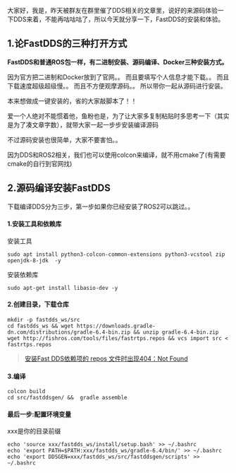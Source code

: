大家好，我是，昨天被群友在群里催了DDS相关的文章里，说好的来源码体验一下DDS来着，不能再咕咕咕了，所以今天就分享一下，FastDDS的安装和体验。

## 1.论FastDDS的三种打开方式
**FastDDS和普通ROS包一样，有二进制安装、源码编译、Docker三种安装方式。**

因为官方把二进制和Docker放到了官网。。
而且要填写个人信息才能下载。。
而且下载速度超级超级慢。。
而且不方便观摩源码。。
所以带你一起从源码进行安装。

本来想做成一键安装的，省的大家敲脚本了！！

爱一个人绝对不能惯着他，鱼粉也是，为了让大家多复制粘贴时多思考一下（其实是为了凑文章字数），就带大家一起一步步安装编译源码

不过源码安装也很简单，大家不要害怕。。

因为DDS和ROS2相关，我们也可以使用colcon来编译，就不用cmake了(有需要cmake的自行到官网找)

## 2.源码编译安装FastDDS

下载编译DDS分为三步，第一步如果你已经安装了ROS2可以跳过。。

#### 1.安装工具和依赖库

安装工具

```
sudo apt install python3-colcon-common-extensions python3-vcstool zip openjdk-8-jdk  -y
```


安装依赖库

```
sudo apt-get install libasio-dev -y
```


#### 2.创建目录，下载仓库
```
mkdir -p fastdds_ws/src 
cd fastdds_ws && wget https://downloads.gradle-dn.com/distributions/gradle-6.4-bin.zip && unzip gradle-6.4-bin.zip 
wget http://fishros.com/tools/files/fastrtps.repos && vcs import src < fastrtps.repos
```
> [安装Fast DDS依赖项的 repos 文件时出现404：Not Found](https://fishros.org.cn/forum/topic/79/%E5%AE%89%E8%A3%85fast-dds%E4%BE%9D%E8%B5%96%E9%A1%B9%E7%9A%84-repos-%E6%96%87%E4%BB%B6%E6%97%B6%E5%87%BA%E7%8E%B0404-not-found/3?_=1650535091374)

#### 3.编译

```
colcon build
cd src/fastddsgen/ &&  gradle assemble
```

#### 最后一步:配置环境变量
xxx是你的目录前缀
```
echo 'source xxx/fastdds_ws/install/setup.bash' >> ~/.bashrc
echo 'export PATH=$PATH:xxx/fastdds_ws/gradle-6.4/bin/' >> ~/.bashrc
echo 'export DDSGEN=xxx/fastdds_ws/src/fastddsgen/scripts' >> ~/.bashrc
```

